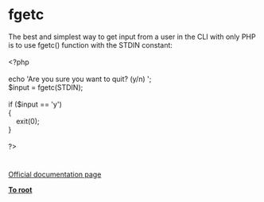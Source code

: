 # fgetc




<div class="phpcode"><span class="html">
The best and simplest way to get input from a user in the CLI with only PHP is to use fgetc() function with the STDIN constant:<br><br><span class="default">&lt;?php<br><br></span><span class="keyword">echo </span><span class="string">&apos;Are you sure you want to quit? (y/n) &apos;</span><span class="keyword">;<br></span><span class="default">$input </span><span class="keyword">= </span><span class="default">fgetc</span><span class="keyword">(</span><span class="default">STDIN</span><span class="keyword">);<br><br>if (</span><span class="default">$input </span><span class="keyword">== </span><span class="string">&apos;y&apos;</span><span class="keyword">)<br>{<br>&#xA0; &#xA0; exit(</span><span class="default">0</span><span class="keyword">);<br>}<br><br></span><span class="default">?&gt;</span>
</span>
</div>
  

#

[Official documentation page](https://www.php.net/manual/en/function.fgetc.php)

**[To root](/README.md)**